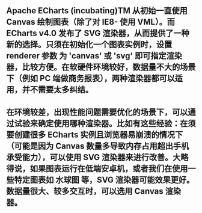 ## Apache ECharts (incubating)TM 从初始一直使用 Canvas 绘制图表（除了对 IE8- 使用 VML）。而 ECharts v4.0 发布了 SVG 渲染器，从而提供了一种新的选择。只须在初始化一个图表实例时，设置 renderer 参数 为 'canvas' 或 'svg' 即可指定渲染器，比较方便。在软硬件环境较好，数据量不大的场景下（例如 PC 端做商务报表），两种渲染器都可以适用，并不需要太多纠结。
## 在环境较差，出现性能问题需要优化的场景下，可以通过试验来确定使用哪种渲染器。比如有这些经验：在须要创建很多 ECharts 实例且浏览器易崩溃的情况下（可能是因为 Canvas 数量多导致内存占用超出手机承受能力），可以使用 SVG 渲染器来进行改善。大略得说，如果图表运行在低端安卓机，或者我们在使用一些特定图表如 水球图 等，SVG 渲染器可能效果更好。数据量很大、较多交互时，可以选用 Canvas 渲染器。